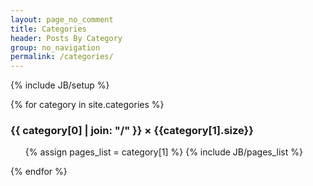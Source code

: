 ```yaml
---
layout: page_no_comment
title: Categories
header: Posts By Category
group: no_navigation
permalink: /categories/
---
```

{% include JB/setup %}


<div class="accordion-box" id="cat-accordion">
{% for category in site.categories %} 
  <h3 id="{{ category[0] }}-ref">{{ category[0] | join: "/" }} &times; {{category[1].size}}</h3>
  <div>
    <ul>
    {% assign pages_list = category[1] %}  
    {% include JB/pages_list %}
    </ul>
  </div>
{% endfor %}
</div>

